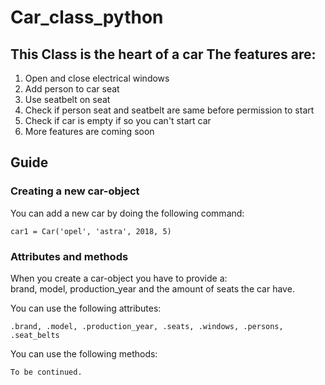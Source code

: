 # Car_class_python
<h2>This Class is the heart of a car The features are:</h2>
<ol>
    <li>Open and close electrical windows</li>
    <li>Add person to car seat</li>
    <li>Use seatbelt on seat</li>
    <li>Check if person seat and seatbelt are same before permission to start</li>
    <li>Check if car is empty if so you can't start car</li>
    <li>More features are coming soon</li>
</ol>

<h2>Guide</h2>

<h3>Creating a new car-object</h3>

<p>
You can add a new car by doing the following command:
</p>

<code>car1 = Car('opel', 'astra', 2018, 5)</code>

<h3>Attributes and methods</h3>
<p>
When you create a car-object you have to provide a:<br>
brand, model, production_year and the amount of seats the car have.
</p>

<p>
You can use the following attributes:<br>
</p>
<code>.brand, .model, .production_year, .seats, .windows, .persons, .seat_belts</code>


<p>
You can use the following methods:
</p>
<code>To be continued.</code>
